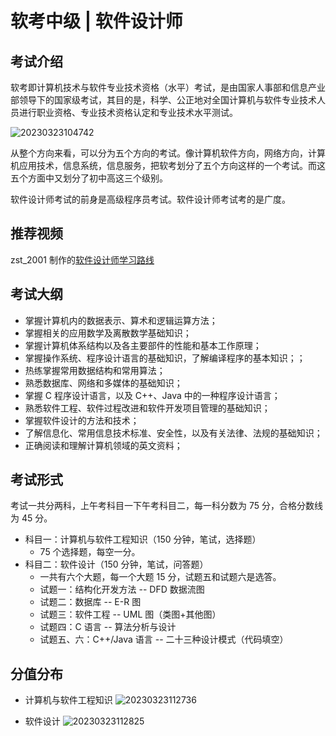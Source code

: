 # 软考中级 | 软件设计师

## 考试介绍

软考即计算机技术与软件专业技术资格（水平）考试，是由国家人事部和信息产业部领导下的国家级考试，其目的是，科学、公正地对全国计算机与软件专业技术人员进行职业资格、专业技术资格认定和专业技术水平测试。

![20230323104742](https://img.lisir.me/image/posts/3d3a7fb3/20230323104742.png)

从整个方向来看，可以分为五个方向的考试。像计算机软件方向，网络方向，计算机应用技术，信息系统，信息服务，把软考划分了五个方向这样的一个考试。而这五个方面中又划分了初中高这三个级别。

软件设计师考试的前身是高级程序员考试。软件设计师考试考的是广度。

## 推荐视频

zst_2001 制作的[软件设计师学习路线](https://www.bilibili.com/read/cv18526892)

## 考试大纲

- 掌握计算机内的数据表示、算术和逻辑运算方法；
- 掌握相关的应用数学及离散数学基础知识；
- 掌握计算机体系结构以及各主要部件的性能和基本工作原理；
- 掌握操作系统、程序设计语言的基础知识，了解编译程序的基本知识；；
- 热练掌握常用数据结构和常用算法；
- 熟悉数据库、网络和多媒体的基础知识；
- 掌握 C 程序设计语言，以及 C++、Java 中的一种程序设计语言；
- 熟悉软件工程、软件过程改进和软件开发项目管理的基础知识；
- 掌握软件设计的方法和技术；
- 了解信息化、常用信息技术标准、安全性，以及有关法律、法规的基础知识；
- 正确阅读和理解计算机领域的英文资料；

## 考试形式

考试一共分两科，上午考科目一下午考科目二，每一科分数为 75 分，合格分数线为 45 分。

- 科目一：计算机与软件工程知识（150 分钟，笔试，选择题）
  - 75 个选择题，每空一分。
- 科目二：软件设计（150 分钟，笔试，问答题）
  - 一共有六个大题，每一个大题 15 分，试题五和试题六是选答。
  - 试题一：结构化开发方法 -- DFD 数据流图
  - 试题二：数据库 -- E-R 图
  - 试题三：软件工程 -- UML 图（类图+其他图）
  - 试题四：C 语言 -- 算法分析与设计
  - 试题五、六：C++/Java 语言 -- 二十三种设计模式（代码填空）

## 分值分布

- 计算机与软件工程知识
![20230323112736](https://img.lisir.me/image/posts/3d3a7fb3/20230323112736.png)

- 软件设计
![20230323112825](https://img.lisir.me/image/posts/3d3a7fb3/20230323112825.png)

